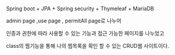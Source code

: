 Spring boot + JPA + Spring security + Thymeleaf + MariaDB

admin page ,use page , permitAll page로 나누어 

인증과 권한에 따라 사용할 수 있는 기능과 접근 가능한 페이지를 나누었고

class의 찜기능을 통해 나의 찜목록을 확인 할 수 있는 CRUD웹 사이트이다.
